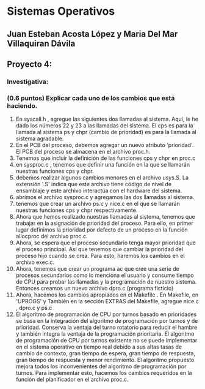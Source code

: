 # Sistemas Operativos
## Juan Esteban Acosta López y Maria Del Mar Villaquiran Dávila
## Proyecto 4:
### Investigativa:

### (0.6 puntos) Explicar cada uno de los cambios que está haciendo.
1. En syscall.h , agregue las siguientes dos llamadas al sistema. Aquí, le he dado los números 22 y 23 a las llamadas del sistema. El cps es para la llamada al sistema ps y chpr (cambio de prioridad) es para la llamada al sistema agradable.
2. En el PCB del proceso, debemos agregar un nuevo atributo 'prioridad'. El PCB del proceso se almacena en el archivo proc.h.
3. Tenemos que incluir la definición de las funciones cps y chpr en proc.c
4. en sysproc.c , tenemos que definir una función en la que se llamarán nuestras funciones cps y chpr.
5. debemos realizar algunos cambios menores en el archivo usys.S. La extensión '.S' indica que este archivo tiene código de nivel de ensamblaje y este archivo interactúa con el hardware del sistema.
6. abrimos el archivo sysproc.c y agregamos las dos llamadas al sistema.
7. tenemos que crear un archivo ps.c y nice.c en el que se llamarán nuestras funciones cps y chpr respectivamente.
8. Ahora que hemos realizado nuestras llamadas al sistema, tenemos que trabajar en la asignación de prioridad del proceso. Para ello, en primer lugar definimos la prioridad por defecto de un proceso en la función allocproc del archivo proc.c.
9. Ahora, se espera que el proceso secundario tenga mayor prioridad que el proceso principal. Así que tenemos que cambiar la prioridad del proceso hijo cuando se crea. Para esto, haremos los cambios en el archivo exec.c.
10. Ahora, tenemos que crear un programa ac que cree una serie de procesos secundarios como lo menciona el usuario y consume tiempo de CPU para probar las llamadas y la programación de nuestro sistema. Entonces creamos un nuevo archivo dpro.c (programa ficticio)
11. Ahora, hacemos los cambios apropiados en el Makefile . En Makefile, en 'UPROGS' y También en la sección EXTRAS del Makefile, agregue nice.c , dpro.c y ps.c
12. El algoritmo de programación de CPU por turnos basado en prioridades se basa en la integración del algoritmo de programación por turnos y de prioridad. Conserva la ventaja del turno rotatorio para reducir el hambre y también integra la ventaja de la programación prioritaria. El algoritmo de programación de CPU por turnos existente no se puede implementar en el sistema operativo en tiempo real debido a sus altas tasas de cambio de contexto, gran tiempo de espera, gran tiempo de respuesta, gran tiempo de respuesta y menor rendimiento. El algoritmo propuesto mejora todos los inconvenientes del algoritmo de programación por turnos.
Para implementar esto, hacemos los cambios requeridos en la función del planificador en el archivo proc.c.

